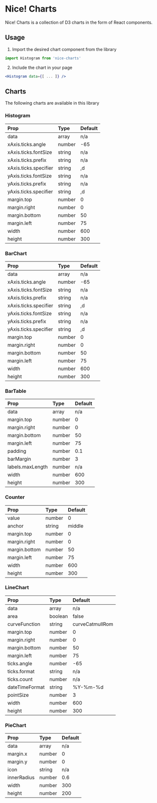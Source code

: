 # Nice! Charts

Nice! Charts is a collection of D3 charts in the form of React components.

## Usage
1. Import the desired chart component from the library
```js
import Histogram from 'nice-charts'
```
2. Include the chart in your page
```jsx
<Histogram data={[ ... ]} />
```

## Charts
The following charts are available in this library

### Histogram
Prop|Type|Default
|:----|:----|:----
data|array|n/a
xAxis.ticks.angle|number|-65
xAxis.ticks.fontSize|string|n/a
xAxis.ticks.prefix|string|n/a
xAxis.ticks.specifier|string|,d
yAxis.ticks.fontSize|string|n/a
yAxis.ticks.prefix|string|n/a
yAxis.ticks.specifier|string|,d
margin.top|number|0
margin.right|number|0
margin.bottom|number|50
margin.left|number|75
width|number|600
height|number|300

### BarChart
Prop|Type|Default
|:----|:----|:----
data|array|n/a
xAxis.ticks.angle|number|-65
xAxis.ticks.fontSize|string|n/a
xAxis.ticks.prefix|string|n/a
xAxis.ticks.specifier|string|,d
yAxis.ticks.fontSize|string|n/a
yAxis.ticks.prefix|string|n/a
yAxis.ticks.specifier|string|,d
margin.top|number|0
margin.right|number|0
margin.bottom|number|50
margin.left|number|75
width|number|600
height|number|300

### BarTable
Prop|Type|Default
|:----|:----|:----
data|array|n/a
margin.top|number|0
margin.right|number|0
margin.bottom|number|50
margin.left|number|75
padding|number|0.1
barMargin|number|3
labels.maxLength|number|n/a
width|number|600
height|number|300

### Counter
Prop|Type|Default
|:----|:----|:----
value|number|0
anchor|string|middle
margin.top|number|0
margin.right|number|0
margin.bottom|number|50
margin.left|number|75
width|number|600
height|number|300

### LineChart
Prop|Type|Default
|:----|:----|:----
data|array|n/a
area|boolean|false
curveFunction|string|curveCatmullRom
margin.top|number|0
margin.right|number|0
margin.bottom|number|50
margin.left|number|75
ticks.angle|number|-65
ticks.format|string|n/a
ticks.count|number|n/a
dateTimeFormat|string|%Y-%m-%d
pointSize|number|3
width|number|600
height|number|300

### PieChart
Prop|Type|Default
|:----|:----|:----
data|array|n/a
margin.x|number|0
margin.y|number|0
icon|string|n/a
innerRadius|number|0.6
width|number|300
height|number|200
